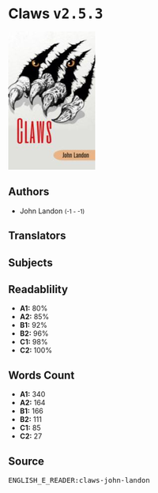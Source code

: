 # Claws <kbd>v2.5.3</kbd>

![](./cover.medium.jpg "")

## Authors


 - John Landon <small>(-1 - -1)</small>

## Translators



## Subjects



## Readablility


 - **A1:** 80%
 - **A2:** 85%
 - **B1:** 92%
 - **B2:** 96%
 - **C1:** 98%
 - **C2:** 100%

## Words Count


 - **A1:** 340
 - **A2:** 164
 - **B1:** 166
 - **B2:** 111
 - **C1:** 85
 - **C2:** 27

## Source


<kbd>ENGLISH_E_READER:claws-john-landon</kbd>

